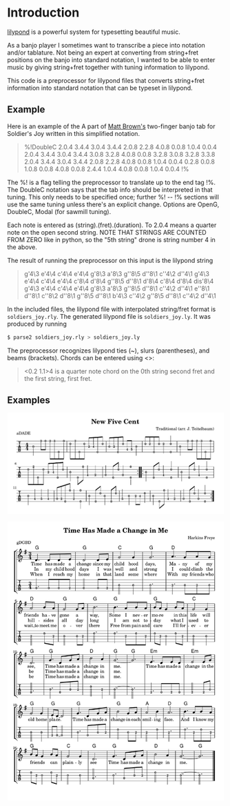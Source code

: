 # Introduction

[lilypond](http://lilypond.org) is a powerful system for typesetting beautiful music.

As a banjo player I sometimes want to transcribe a piece into notation and/or tablature.  Not
being an expert at converting from string+fret positions on the banjo into standard notation,
I wanted to be able to enter music by giving string+fret together with tuning information to lilypond.

This code is a preprocessor for lilypond files that converts string+fret information into
standard notation that can be typeset in lilypond.

## Example

Here is an example of the A part of [Matt Brown's](http://twofingerbanjo.com) two-finger banjo tab
for Soldier's Joy written  in this simplified notation.


> %!DoubleC
>2.0.4 3.4.4 3.0.4 3.4.4
>2.0.8 2.2.8 4.0.8 0.0.8 1.0.4 0.0.4
>2.0.4 3.4.4 3.0.4 3.4.4
>3.0.8 3.2.8 4.0.8 0.0.8 3.2.8 3.0.8 3.2.8 3.3.8
>2.0.4 3.4.4 3.0.4 3.4.4
>2.0.8 2.2.8 4.0.8 0.0.8 1.0.4 0.0.4
>0.2.8 0.0.8 1.0.8 0.0.8 4.0.8 0.0.8 2.4.4
>1.0.4 4.0.8 0.0.8 1.0.4 0.0.4
>!%

The %! is a flag telling the preprocessor to translate up to the end tag !%.
The DoubleC notation says that the tab info should be interpreted in that tuning.
This only needs to be specified once; further %! -- !% sections will use the same tuning
unless there's an explicit change.  Options are OpenG, DoubleC, Modal (for sawmill tuning). 

Each note is entered as (string).(fret).(duration).  To 2.0.4 means a quarter note on
the open second string.  NOTE THAT STRINGS ARE COUNTED FROM ZERO like in python, so 
the "5th string" drone is string number 4 in the above.

The result of running the preprocessor on this input is the lilypond string

> g'4\3 e'4\4 c'4\4 e'4\4 g'8\3 a'8\3 g''8\5 d''8\1 c''4\2 d''4\1 g'4\3 e'4\4 c'4\4 e'4\4 c'8\4 d'8\4 g''8\5 d''8\1 d'8\4 c'8\4 d'8\4 dis'8\4 g'4\3 e'4\4 c'4\4 e'4\4 g'8\3 a'8\3 g''8\5 d''8\1 c''4\2 d''4\1 e''8\1 d''8\1 c''8\2 d''8\1 g''8\5 d''8\1 b'4\3 c''4\2 g''8\5 d''8\1 c''4\2 d''4\1 

In the included files, the lilypond file with interpolated string/fret format is
```soldiers_joy.rly```.  The generated lilypond file is ```soldiers_joy.ly```.
It was produced by running

```bash
$ parse2 soldiers_joy.rly > soldiers_joy.ly
```

The preprocessor recognizes lilypond ties (~), slurs (parentheses), and beams (brackets).
Chords can be entered using <>:

> <0.2 1.1>4 is a quarter note chord on the 0th string second fret and the first string, first fret.

## Examples

![New Five Cent](./NFC.png)

![Time Has Made a Change in Me](./Time.png)





